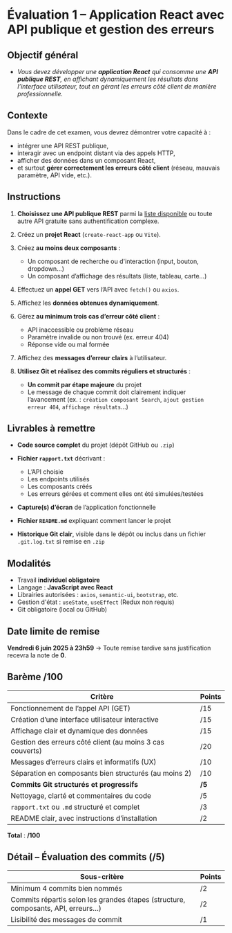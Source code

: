 # <h1 id="examen-react-api">Évaluation 1 – Application React avec API publique et gestion des erreurs</h1>

### <h2 id="objectif-general">Objectif général</h2>

- *Vous devez développer une **application React** qui consomme une **API publique REST**, en affichant dynamiquement les résultats dans l’interface utilisateur, tout en gérant les erreurs côté client de manière professionnelle.*



### <h2 id="contexte">Contexte</h2>

Dans le cadre de cet examen, vous devrez démontrer votre capacité à :

* intégrer une API REST publique,
* interagir avec un endpoint distant via des appels HTTP,
* afficher des données dans un composant React,
* et surtout **gérer correctement les erreurs côté client** (réseau, mauvais paramètre, API vide, etc.).



### <h2 id="instructions">Instructions</h2>

1. **Choisissez une API publique REST** parmi la [liste disponible](#liste-apis) ou toute autre API gratuite sans authentification complexe.
2. Créez un **projet React** (`create-react-app` ou `Vite`).
3. Créez **au moins deux composants** :

   * Un composant de recherche ou d'interaction (input, bouton, dropdown…)
   * Un composant d’affichage des résultats (liste, tableau, carte…)
4. Effectuez un **appel GET** vers l’API avec `fetch()` ou `axios`.
5. Affichez les **données obtenues dynamiquement**.
6. Gérez **au minimum trois cas d’erreur côté client** :

   * API inaccessible ou problème réseau
   * Paramètre invalide ou non trouvé (ex. erreur 404)
   * Réponse vide ou mal formée
7. Affichez des **messages d’erreur clairs** à l’utilisateur.
8. **Utilisez Git et réalisez des commits réguliers et structurés** :

   * **Un commit par étape majeure** du projet
   * Le message de chaque commit doit clairement indiquer l’avancement (ex. : `création composant Search`, `ajout gestion erreur 404`, `affichage résultats`…)



### <h2 id="livrables">Livrables à remettre</h2>

* **Code source complet** du projet (dépôt GitHub ou `.zip`)
* **Fichier `rapport.txt`** décrivant :

  * L’API choisie
  * Les endpoints utilisés
  * Les composants créés
  * Les erreurs gérées et comment elles ont été simulées/testées
* **Capture(s) d’écran** de l’application fonctionnelle
* **Fichier `README.md`** expliquant comment lancer le projet
* **Historique Git clair**, visible dans le dépôt ou inclus dans un fichier `.git.log.txt` si remise en `.zip`


### <h2 id="modalites">Modalités</h2>

* Travail **individuel obligatoire**
* Langage : **JavaScript avec React**
* Librairies autorisées : `axios`, `semantic-ui`, `bootstrap`, etc.
* Gestion d'état : `useState`, `useEffect` (Redux non requis)
* Git obligatoire (local ou GitHub)



### <h2 id="date-limite">Date limite de remise</h2>

**Vendredi 6 juin 2025 à 23h59**
→ Toute remise tardive sans justification recevra la note de **0**.



### <h2 id="bareme">Barème /100</h2>

| Critère                                                   | Points |
| --------------------------------------------------------- | ------ |
| Fonctionnement de l’appel API (GET)                       | /15    |
| Création d’une interface utilisateur interactive          | /15    |
| Affichage clair et dynamique des données                  | /15    |
| Gestion des erreurs côté client (au moins 3 cas couverts) | /20    |
| Messages d’erreurs clairs et informatifs (UX)             | /10    |
| Séparation en composants bien structurés (au moins 2)     | /10    |
| **Commits Git structurés et progressifs**                 | **/5** |
| Nettoyage, clarté et commentaires du code                 | /5     |
| `rapport.txt` ou `.md` structuré et complet               | /3     |
| README clair, avec instructions d’installation            | /2     |

**Total** : **/100**



### <h2 id="details-commits">Détail – Évaluation des commits (/5)</h2>

| Sous-critère                                                                     | Points |
| -------------------------------------------------------------------------------- | ------ |
| Minimum 4 commits bien nommés                                                    | /2     |
| Commits répartis selon les grandes étapes (structure, composants, API, erreurs…) | /2     |
| Lisibilité des messages de commit                                                | /1     |



